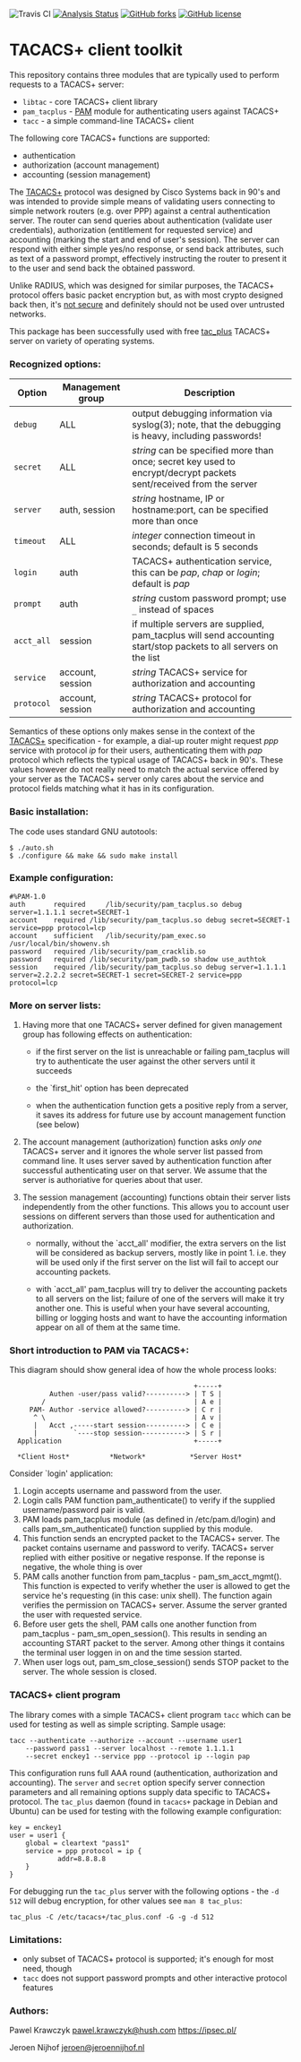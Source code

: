 ![Travis CI](https://travis-ci.org/jeroennijhof/pam_tacplus.svg?branch=master)
[![Analysis Status](https://scan.coverity.com/projects/5499/badge.svg)](https://scan.coverity.com/projects/5499)
[![GitHub forks](https://img.shields.io/github/forks/jeroennijhof/pam_tacplus.svg)](https://github.com/jeroennijhof/pam_tacplus/network)
[![GitHub license](https://img.shields.io/badge/license-GPLv2-blue.svg)](https://raw.githubusercontent.com/jeroennijhof/pam_tacplus/master/COPYING)

# TACACS+ client toolkit

This repository contains three modules that are typically used to perform requests to a TACACS+ server:

* `libtac` - core TACACS+ client library
* `pam_tacplus` - [PAM](https://en.wikipedia.org/wiki/Pluggable_authentication_module) module for authenticating users against TACACS+
* `tacc` - a simple command-line TACACS+ client

The following core TACACS+ functions are supported:

* authentication
* authorization (account management)
* accounting (session management)

The [TACACS+](https://tools.ietf.org/html/draft-grant-tacacs-02) protocol was designed by Cisco Systems back in 90's and was intended to provide simple means of validating users connecting to simple network routers (e.g. over PPP) against a central authentication server. The router can send queries about authentication (validate user credentials), authorization (entitlement for requested service) and accounting (marking the start and end of user's session). The server can respond with either simple yes/no response, or send back attributes, such as text of a password prompt, effectively instructing the router to present it to the user and send back the obtained password.

Unlike RADIUS, which was designed for similar purposes, the TACACS+ protocol offers basic packet encryption but, as with most crypto designed back then, it's [not secure](http://www.openwall.com/articles/TACACS+-Protocol-Security) and definitely should not be used over untrusted networks.

This package has been successfully used with free [tac_plus](http://www.shrubbery.net/tac_plus/) TACACS+ server on variety of operating systems.

### Recognized options:

| Option             | Management group | Description |
|------------------- | ---------------- | ----------- |
| `debug` | ALL | output debugging information via syslog(3); note, that the debugging is heavy, including passwords! |
| `secret` | ALL | *string* can be specified more than once; secret key used to encrypt/decrypt packets sent/received from the server |
| `server` | auth, session | *string* hostname, IP or hostname:port, can be specified more than once |
| `timeout` | ALL | *integer* connection timeout in seconds; default is 5 seconds |
| `login` | auth | TACACS+ authentication service, this can be *pap*, *chap* or *login*; default is *pap* |
| `prompt` | auth | *string* custom password prompt; use `_` instead of spaces  |
| `acct_all` | session | if multiple servers are supplied, pam\_tacplus will send accounting start/stop packets to all servers on the list |
| `service` | account, session | *string* TACACS+ service for authorization and accounting |
| `protocol` | account, session | *string* TACACS+ protocol for authorization and accounting |

Semantics of these options only makes sense in the context of the [TACACS+](https://tools.ietf.org/html/draft-grant-tacacs-02) specification - for example, a dial-up router might request *ppp* service with protocol *ip* for their users, authenticating them with *pap* protocol which reflects the typical usage of TACACS+ back in 90's. These values however do not really need to match the actual service offered by your server as the TACACS+ server only cares about the service and protocol fields matching what it has in its configuration.

### Basic installation:
The code uses standard GNU autotools:
```
$ ./auto.sh
$ ./configure && make && sudo make install
```
### Example configuration:
```
#%PAM-1.0
auth       required     /lib/security/pam_tacplus.so debug server=1.1.1.1 secret=SECRET-1
account	   required	/lib/security/pam_tacplus.so debug secret=SECRET-1 service=ppp protocol=lcp
account    sufficient	/lib/security/pam_exec.so /usr/local/bin/showenv.sh
password   required	/lib/security/pam_cracklib.so
password   required	/lib/security/pam_pwdb.so shadow use_authtok
session    required	/lib/security/pam_tacplus.so debug server=1.1.1.1 server=2.2.2.2 secret=SECRET-1 secret=SECRET-2 service=ppp protocol=lcp
```

### More on server lists:

1. Having more that one TACACS+ server defined for given management group
has following effects on authentication:

 	* if the first server on the list is unreachable or failing
	  pam\_tacplus will try to authenticate the user against the other
	  servers until it succeeds

	* the `first_hit' option has been deprecated

	* when the authentication function gets a positive reply from
	  a server, it saves its address for future use by account
	  management function (see below)

2. The account management (authorization) function asks *only one*
TACACS+ server and it ignores the whole server list passed from command
line. It uses server saved by authentication function after successful
authenticating user on that server. We assume that the server is
authoriative for queries about that user.

3. The session management (accounting) functions obtain their server lists
independently from the other functions. This allows you to account user
sessions on different servers than those used for authentication and
authorization.

	* normally, without the `acct_all' modifier, the extra servers
	  on the list will be considered as backup servers, mostly like
	  in point 1. i.e. they will be used only if the first server
	  on the list will fail to accept our accounting packets.

	* with `acct_all' pam_tacplus will try to deliver the accounting
	  packets to all servers on the list; failure of one of the servers
	  will make it try another one. This is useful when your have several accounting, billing or
	  logging hosts and want to have the accounting information appear
	  on all of them at the same time.


### Short introduction to PAM via TACACS+:

This diagram should show general idea of how the whole process looks:

```
                                              +-----+
          Authen -user/pass valid?----------> | T S |
        /                                     | A e |
     PAM- Author -service allowed?----------> | C r |
      ^ \                                     | A v |
      |   Acct ,-----start session----------> | C e |
      |         `----stop session-----------> | S r |
  Application                                 +-----+

  *Client Host*          *Network*           *Server Host*
```

Consider `login' application:

1. Login accepts username and password from the user.
2. Login calls PAM function pam\_authenticate() to verify if the
   supplied username/password pair is valid.
3. PAM loads pam\_tacplus module (as defined in /etc/pam.d/login)
   and calls pam\_sm\_authenticate() function supplied by this module.
4. This function sends an encrypted packet to the TACACS+ server.
   The packet contains username and password to verify. TACACS+ server
   replied with either positive or negative response. If the reponse
   is negative, the whole thing is over
5. PAM calls another function from pam\_tacplus - pam\_sm\_acct\_mgmt().
   This function is expected to verify whether the user is allowed
   to get the service he's requesting (in this case: unix shell).
   The function again verifies the permission on TACACS+ server. Assume
   the server granted the user with requested service.
6. Before user gets the shell, PAM calls one another function from
   pam\_tacplus - pam\_sm\_open\_session(). This results in sending an
   accounting START packet to the server. Among other things it contains
   the terminal user loggen in on and the time session started.
7. When user logs out, pam\_sm\_close\_session() sends STOP packet to the
   server. The whole session is closed.

### TACACS+ client program
The library comes with a simple TACACS+ client program `tacc` which can be used for testing as well as simple scripting. Sample usage:

```
tacc --authenticate --authorize --account --username user1
    --password pass1 --server localhost --remote 1.1.1.1
    --secret enckey1 --service ppp --protocol ip --login pap
```
This configuration runs full AAA round (authentication, authorization and accounting). The `server` and `secret` option specify server connection parameters and all remaining options supply data specific to TACACS+ protocol. The `tac_plus` daemon (found in `tacacs+` package in Debian and Ubuntu) can be used for testing with the following example configuration:
```
key = enckey1
user = user1 {
    global = cleartext "pass1"
    service = ppp protocol = ip {
            addr=8.8.8.8
    }
}
```

For debugging run the `tac_plus` server with the following options - the `-d 512` will debug encryption, for other values see `man 8 tac_plus`:

```
tac_plus -C /etc/tacacs+/tac_plus.conf -G -g -d 512
```

### Limitations:

* only subset of TACACS+ protocol is supported; it's enough for most need, though
* `tacc` does not support password prompts and other interactive protocol features
		
### Authors:

Pawel Krawczyk <pawel.krawczyk@hush.com>
https://ipsec.pl/

Jeroen Nijhof <jeroen@jeroennijhof.nl>
